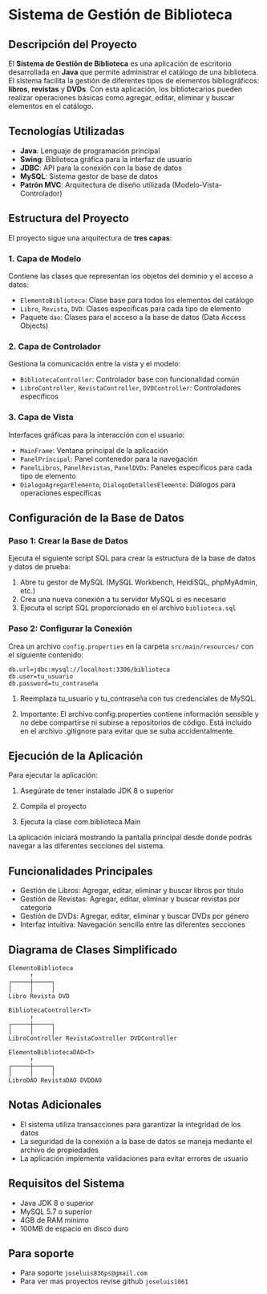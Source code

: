 # Sistema de Gestión de Biblioteca

## Descripción del Proyecto

El **Sistema de Gestión de Biblioteca** es una aplicación de escritorio desarrollada en **Java** que permite administrar el catálogo de una biblioteca. El sistema facilita la gestión de diferentes tipos de elementos bibliográficos: **libros**, **revistas** y **DVDs**. Con esta aplicación, los bibliotecarios pueden realizar operaciones básicas como agregar, editar, eliminar y buscar elementos en el catálogo.

## Tecnologías Utilizadas

- **Java**: Lenguaje de programación principal
- **Swing**: Biblioteca gráfica para la interfaz de usuario
- **JDBC**: API para la conexión con la base de datos
- **MySQL**: Sistema gestor de base de datos
- **Patrón MVC**: Arquitectura de diseño utilizada (Modelo-Vista-Controlador)

## Estructura del Proyecto

El proyecto sigue una arquitectura de **tres capas**:

### 1. Capa de Modelo

Contiene las clases que representan los objetos del dominio y el acceso a datos:

- `ElementoBiblioteca`: Clase base para todos los elementos del catálogo
- `Libro`, `Revista`, `DVD`: Clases específicas para cada tipo de elemento
- Paquete `dao`: Clases para el acceso a la base de datos (Data Access Objects)

### 2. Capa de Controlador

Gestiona la comunicación entre la vista y el modelo:

- `BibliotecaController`: Controlador base con funcionalidad común
- `LibroController`, `RevistaController`, `DVDController`: Controladores específicos

### 3. Capa de Vista

Interfaces gráficas para la interacción con el usuario:

- `MainFrame`: Ventana principal de la aplicación
- `PanelPrincipal`: Panel contenedor para la navegación
- `PanelLibros`, `PanelRevistas`, `PanelDVDs`: Paneles específicos para cada tipo de elemento
- `DialogoAgregarElemento`, `DialogoDetallesElemento`: Diálogos para operaciones específicas

## Configuración de la Base de Datos

### Paso 1: Crear la Base de Datos

Ejecuta el siguiente script SQL para crear la estructura de la base de datos y datos de prueba:

1. Abre tu gestor de MySQL (MySQL Workbench, HeidiSQL, phpMyAdmin, etc.)
2. Crea una nueva conexión a tu servidor MySQL si es necesario
3. Ejecuta el script SQL proporcionado en el archivo `biblioteca.sql`

### Paso 2: Configurar la Conexión

Crea un archivo `config.properties` en la carpeta `src/main/resources/` con el siguiente contenido:

```properties
db.url=jdbc:mysql://localhost:3306/biblioteca
db.user=tu_usuario
db.password=tu_contraseña
```

1. Reemplaza tu_usuario y tu_contraseña con tus credenciales de MySQL.

2. Importante: El archivo config.properties contiene información sensible y no debe compartirse ni subirse a repositorios de código. Está incluido en el archivo .gitignore para evitar que se suba accidentalmente.

## Ejecución de la Aplicación
Para ejecutar la aplicación:

1. Asegúrate de tener instalado JDK 8 o superior

2. Compila el proyecto

3. Ejecuta la clase com.biblioteca.Main

La aplicación iniciará mostrando la pantalla principal desde donde podrás navegar a las diferentes secciones del sistema.

## Funcionalidades Principales
- Gestión de Libros: Agregar, editar, eliminar y buscar libros por título
- Gestión de Revistas: Agregar, editar, eliminar y buscar revistas por categoría
- Gestión de DVDs: Agregar, editar, eliminar y buscar DVDs por género
- Interfaz intuitiva: Navegación sencilla entre las diferentes secciones

## Diagrama de Clases Simplificado
```
ElementoBiblioteca
      ↑
┌─────┼─────┐
│     │     │
Libro Revista DVD

BibliotecaController<T>
      ↑
┌─────┼─────┐
│     │     │
LibroController RevistaController DVDController

ElementoBibliotecaDAO<T>
      ↑
┌─────┼─────┐
│     │     │
LibroDAO RevistaDAO DVDDAO
```

## Notas Adicionales
- El sistema utiliza transacciones para garantizar la integridad de los datos
- La seguridad de la conexión a la base de datos se maneja mediante el archivo de propiedades
- La aplicación implementa validaciones para evitar errores de usuario

## Requisitos del Sistema
- Java JDK 8 o superior
- MySQL 5.7 o superior
- 4GB de RAM mínimo
- 100MB de espacio en disco duro

## Para soporte
- Para soporte `joseluis836ps@gmail.com`
- Para ver mas proyectos revise github `joseluis1061`
